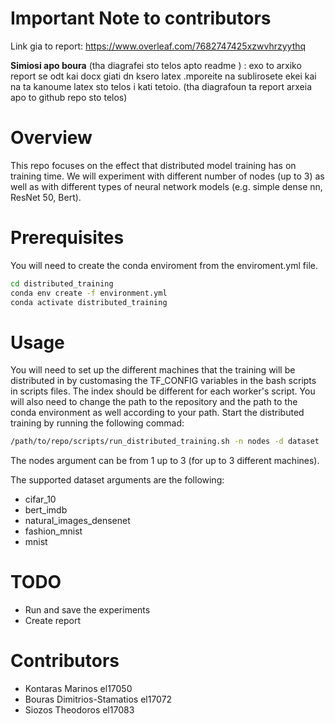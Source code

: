 # Important Note to contributors

Link gia to report:
https://www.overleaf.com/7682747425xzwvhrzyythq

**Simiosi apo boura** (tha diagrafei sto telos apto readme ) : exo to arxiko report se odt kai docx giati dn ksero latex .mporeite na sublirosete ekei kai na ta kanoume latex sto telos i kati tetoio. (tha diagrafoun ta report arxeia apo to github repo sto telos)

# Overview

This repo focuses on the effect that distributed model training has on training time. We will experiment with different number of nodes (up to 3) as well as with different types of neural network models (e.g. simple dense nn, ResNet 50, Bert).

# Prerequisites

You will need to create the conda enviroment from the enviroment.yml file.

```sh
cd distributed_training
conda env create -f environment.yml
conda activate distributed_training
```

# Usage

You will need to set up the different machines that the training will be distributed in by customasing the TF_CONFIG variables in the bash scripts in scripts files. 
The index should be different for each worker's script.
You will also need to change the path to the repository and the path to the conda environment as well according to your path.
Start the distributed training by running the following commad:

```sh
/path/to/repo/scripts/run_distributed_training.sh -n nodes -d dataset
```

The nodes argument can be from 1 up to 3 (for up to 3 different machines).

The supported dataset arguments are the following:

* cifar_10
* bert_imdb
* natural_images_densenet
* fashion_mnist
* mnist

# TODO

*   Run and save the experiments
*   Create report

# Contributors

*   Kontaras Marinos el17050
*   Bouras Dimitrios-Stamatios el17072
*   Siozos Theodoros el17083
